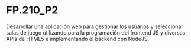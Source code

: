 # FP.210_P2
Desarrollar una aplicación web para gestionar los usuarios y seleccionar salas de juego utilizando para la programación del frontend JS y diversas APIs de HTML5 e implementando el backend con NodeJS.
